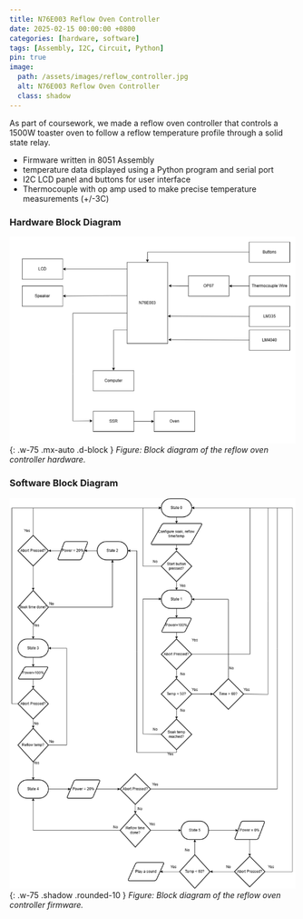 ```yaml
---
title: N76E003 Reflow Oven Controller
date: 2025-02-15 00:00:00 +0800
categories: [hardware, software]
tags: [Assembly, I2C, Circuit, Python] 
pin: true
image:
  path: /assets/images/reflow_controller.jpg
  alt: N76E003 Reflow Oven Controller
  class: shadow
---
```


As part of coursework, we made a reflow oven controller that controls a 1500W toaster oven to follow a reflow temperature profile through a solid state relay.
- Firmware written in 8051 Assembly
- temperature data displayed using a Python program and serial port
- I2C LCD panel and buttons for user interface
- Thermocouple with op amp used to make precise temperature measurements (+/-3C)

### Hardware Block Diagram
![Reflow Oven Hardware Diagram](/assets/images/reflow_hardware_block_diagram.png){: .w-75 .mx-auto .d-block }
_Figure: Block diagram of the reflow oven controller hardware._

### Software Block Diagram
![Reflow Controller Software Diagram](/assets/images/reflow_software_diagram.png){: .w-75 .shadow .rounded-10 }
_Figure: Block diagram of the reflow oven controller firmware._





  
